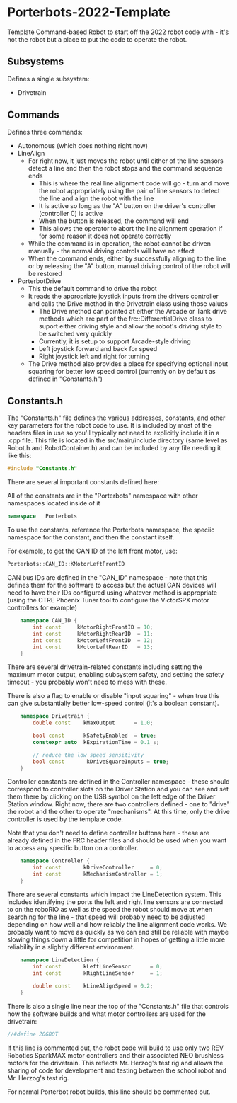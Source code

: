 # Porterbots-2022-Template
 Template Command-based Robot to start off the 2022 robot code with - it's not the robot but a place to put the code to operate the robot.
 
 ## Subsystems
 Defines a single subsystem:
 
 * Drivetrain
 
 ## Commands
 Defines three commands:
 
 * Autonomous (which does nothing right now)
 * LineAlign
   * For right now, it just moves the robot until either of the line sensors detect a line and then the robot stops and the command sequence ends
     * This is where the real line alignment code will go - turn and move the robot appropriately using the pair of line sensors to detect the line and align the robot with the line
     * It is active so long as the "A" button on the driver's controller (controller 0) is active
     * When the button is released, the command will end
     * This allows the operator to abort the line alignment operation if for some reason it does not operate correctly
   * While the command is in operation, the robot cannot be driven manually - the normal driving controls will have no effect
   * When the command ends, either by successfully aligning to the line or by releasing the "A" button, manual driving control of the robot will be restored
 * PorterbotDrive
   * This the default command to drive the robot
   * It reads the appropriate joystick inputs from the drivers controller and calls the Drive method in the Drivetrain class using those values
     * The Drive method can pointed at either the Arcade or Tank drive methods which are part of the frc::DifferentialDrive class to suport either driving style and allow the robot's driving style to be switched very quickly
     * Currently, it is setup to support Arcade-style driving
      * Left joystick forward and back for speed
      * Right joystick left and right for turning
    * The Drive method also provides a place for specifying optional input squaring for better low speed control (currently on by default as defined in "Constants.h")

## Constants.h
The "Constants.h" file defines the various addresses, constants, and other key parameters for the robot code to use.  It is included by most of the headers files in use so you'll typically not need to explicitly include it in a .cpp file.  This file is located in the src/main/include directory (same level as Robot.h and RobotContainer.h) and can be included by any file needing it like this:

```cpp
#include "Constants.h"
```

There are several important constants defined here:

All of the constants are in the "Porterbots" namespace with other namespaces located inside of it
```cpp
namespace   Porterbots
```
To use the constants, reference the Porterbots namespace, the speciic namespace for the constant, and then the constant itself.

For example, to get the CAN ID of the left front motor, use:
```cpp
Porterbots::CAN_ID::KMotorLeftFrontID
```

CAN bus IDs are defined in the "CAN_ID" namespace - note that this defines them for the software to access but the actual CAN devices will need to have their IDs configured using whatever method is appropriate (using the CTRE Phoenix Tuner tool to configure the VictorSPX motor controllers for example)
```cpp
    namespace CAN_ID {
        int const     kMotorRightFrontID = 10;
        int const     kMotorRightRearID  = 11;
        int const     kMotorLeftFrontID  = 12;
        int const     kMotorLeftRearID   = 13;
    }
```
There are several drivetrain-related constants including setting the maximum motor output, enabling subsystem safety, and setting the safety timeout - you probably won't need to mess with these.

There is also a flag to enable or disable "input squaring" - when true this can give substantially better low-speed control (it's a boolean constant).
```cpp
    namespace Drivetrain {
        double const    kMaxOutput      = 1.0;

        bool const      kSafetyEnabled  = true;
        constexpr auto  kExpirationTime = 0.1_s;

        // reduce the low speed sensitivity
        bool const       kDriveSquareInputs = true;   
    }
```

Controller constants are defined in the Controller namespace - these should correspond to controller slots on the Driver Station and you can see and set them there by clicking on the USB symbol on the left edge of the Driver Station window.  Right now, there are two controllers defined - one to "drive" the robot and the other to operate "mechanisms". At this time, only the drive controller is used by the template code.

Note that you don't need to define controller buttons here - these are already defined in the FRC header files and should be used when you want to access any specific button on a controller.
```cpp
    namespace Controller {
        int const       kDriveController     = 0;
        int const       kMechanismController = 1;    
    }
```

There are several constants which impact the LineDetection system.  This includes identifying the ports the left and right line sensors are connected to on the roboRIO as well as the speed the robot should move at when searching for the line - that speed will probably need to be adjusted depending on how well and how reliably the line alignment code works.  We probably want to move as quickly as we can and still be reliable with maybe slowing things down a little for competition in hopes of getting a little more reliability in a slightly different environment.
```cpp
    namespace LineDetection {
        int const       kLeftLineSensor      = 0;
        int const       kRightLineSensor     = 1;
        
        double const    kLineAlignSpeed = 0.2;
    }
```

There is also a single line near the top of the "Constants.h" file that controls how the software builds and what motor controllers are used for the drivetrain:
```cpp
//#define ZOGBOT
```

If this line is commented out, the robot code will build to use only two REV Robotics SparkMAX motor controllers and their associated NEO brushless motors for the drivetrain. This reflects Mr. Herzog's test rig and allows the sharing of code for development and testing between the school robot and Mr. Herzog's test rig.

For normal Porterbot robot builds, this line should be commented out.

